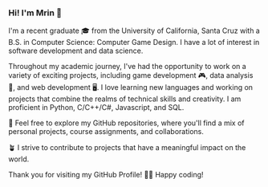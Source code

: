 ### Hi! I'm Mrin 👋

I'm a recent graduate 🎓 from the University of California, Santa Cruz with a B.S. in Computer Science: Computer Game Design. I have a lot of interest in software development and data science.

Throughout my academic journey, I've had the opportunity to work on a variety of exciting projects, including game development 🎮, data analysis 🔢, and web development 🖥.  I love learning new languages and working on projects that combine the realms of technical skills and creativity. I am proficient in Python, C/C++/C#, Javascript, and SQL. 

🌟 Feel free to explore my GitHub repositories, where you'll find a mix of personal projects, course assignments, and collaborations. 

🪴 I strive to contribute to projects that have a meaningful impact on the world. 

Thank you for visiting my GitHub Profile! 🧑‍💻 Happy coding! 
<!--
**mrin-tech/mrin-tech** is a ✨ _special_ ✨ repository because its `README.md` (this file) appears on your GitHub profile.

Here are some ideas to get you started:

- 🔭 I’m currently working on ...
- 🌱 I’m currently learning ...
- 👯 I’m looking to collaborate on ...
- 🤔 I’m looking for help with ...
- 💬 Ask me about ...
- 📫 How to reach me: ...
- 😄 Pronouns: ...
- ⚡ Fun fact: ...
-->
